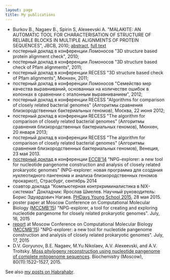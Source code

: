 ```yaml
---
layout: page
title: My publications
---
```


* Burkov B., Nagaev B., Spirin S, Alexeevski A.
        "MALAKITE: AN AUTOMATIC TOOL FOR CHARACTERISATION OF STRUCTURE OF
        RELIABLE BLOCKS IN MULTIPLE ALIGNMENTS OF PROTEIN SEQUENCES",
        JBCB, 2010;
        [abstract][malakite-abstract],
        [full text][malakite-full]
* постерный доклад в конференции Ломоносов
        "3D structure based protein alignment check", 2010;
* постерный доклад в конференции Ломоносов
        "3D structure based check of Pfam alignments", 2011;
* постерный доклад в конференции RECESS
        "3D structure based check of Pfam alignments",
        Мюнхен, 2011;
* постерный доклад в конференции Ломоносов
        "Семейство мер качества выравниваний,
        основанных на количестве ошибок в колонках
        в сравнении с эталонным выравниванием", 2012;
* постерный доклад в конференции RECESS
        "Algorithms for comparison of closely related bacterial genomes"
        (Алгоритмы сравнения близкородственных бактериальных геномов),
        Москва, 22 июня 2012;
* постерный доклад в конференции RECESS
        "The algorithm for comparison of closely related bacterial genomes"
        (Алгоритмы сравнения близкородственных бактериальных геномов),
        Мюнхен, 20 января 2013;
* постерный доклад в конференции RECESS
        "The algorithm for comparison of closely related bacterial genomes"
        (Алгоритмы сравнения близкородственных бактериальных геномов),
        Венеция, 23 мая 2013.
* [постерный доклад][eccb14-poster] в
        конференции [ECCB'14][eccb14]
        "NPG-explorer: a new tool for nucleotide pangenome construction and
        analysis of closely related prokaryotic genomes"
        (NPG-explorer: новая программа для создания нуклеотидного пангенома
        и анализа близкородственных геномов прокариот),
        Страсбург, сентябрь 2014
* соавтор доклада "Компьютерная контркриминалистика в NIX-системах"
    Докладчик: Ярослав Шмелев.
    Научный руководитель: Борис Эдуардович Нагаев.
    [PHDays Young School 2015](http://www.phdays.com), 28 мая 2015.
* poster paper at Moscow Conference on Computational Molecular
    Biology ([MCCMB'15][mccmb2015])
    "NPG-explorer, a tool for creating and
    exploring nucleotide pangenome for closely related
    prokaryotic genomes". July, 16, 2015
* [report][mccmb2015-pdf] at Moscow Conference on Computational Molecular
    Biology ([MCCMB'15][mccmb2015])
    "NPG-explorer: a new tool for nucleotide pangenome
    construction and analysis of closely related prokaryotic
    genomes". July, 17, 2015
* D.V. Goryunov, B.E. Nagaev, M.Yu Nikolaev, A.V. Alexeevski, and A.V. Troitsky.
  [Moss phylogeny reconstruction using nucleotide pangenome of
  complete mitogenome sequences][mosses].
  Biochemistry (Moscow), 80(11):1522–1527, 2015.

See also [my posts on Habrahabr](http://habrahabr.ru/users/starius/topics/).

[malakite-abstract]: https://www.ncbi.nlm.nih.gov/pubmed/20556859
[malakite-full]: http://cyber.sci-hub.bz/MTAuMTE0Mi9zMDIxOTcyMDAxMDAwNDcyMA==/burkov2010.pdf
[eccb14]: http://www.eccb14.org/
[eccb14-poster]: http://f1000.com/posters/browse/summary/1096831
[mccmb2015]: http://mccmb.belozersky.msu.ru/2015/
[mccmb2015-pdf]: http://mccmb.belozersky.msu.ru/2015/proceedings/abstracts/164.pdf
[mosses]: http://istina.msu.ru/publications/article/11518378/
